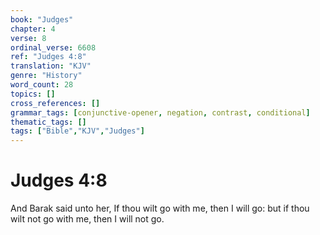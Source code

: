 ```yaml
---
book: "Judges"
chapter: 4
verse: 8
ordinal_verse: 6608
ref: "Judges 4:8"
translation: "KJV"
genre: "History"
word_count: 28
topics: []
cross_references: []
grammar_tags: [conjunctive-opener, negation, contrast, conditional]
thematic_tags: []
tags: ["Bible","KJV","Judges"]
---
```


# Judges 4:8

And Barak said unto her, If thou wilt go with me, then I will go: but if thou wilt not go with me, then I will not go.
